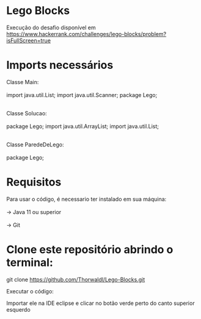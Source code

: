 # Lego Blocks
Execução do desafio disponível em https://www.hackerrank.com/challenges/lego-blocks/problem?isFullScreen=true

# Imports necessários

Classe Main: 
<br></br>
import java.util.List;
import java.util.Scanner;
package Lego;
<br></br>

Classe Solucao: 
<br></br>
package Lego;
import java.util.ArrayList;
import java.util.List;
<br></br>

Classe ParedeDeLego:
<br></br>
package Lego;

# Requisitos 

Para usar o código, é necessario ter instalado em sua máquina:
<br></br>
-> Java 11 ou superior
<br></br>
-> Git 

# Clone este repositório abrindo o terminal:
git clone https://github.com/Thorwaldl/Lego-Blocks.git

Executar o código:

Importar ele na IDE eclipse e clicar no botão verde perto do canto superior esquerdo
